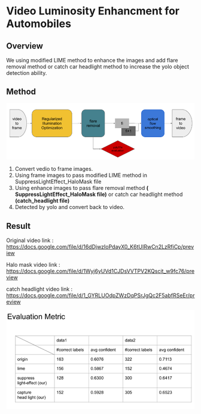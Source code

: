 # Video Luminosity Enhancment for Automobiles

## Overview
We using modified LIME method to enhance the images and add flare removal method or catch car headlight method to increase the yolo object detection ability.

## Method
![alt text](image/image.png)
1. Convert vedio to frame images. 
2. Using frame images to pass modified LIME method in SuppressLightEffect_HaloMask file
3. Using enhance images to pass flare removal method __( SuppressLightEffect_HaloMask file)__ or catch car headlight method __(catch_headlight file)__
4. Detected by yolo and convert back to video.


## Result

Original video link : https://docs.google.com/file/d/16dDjwzIoPdayX0_K6tUIRwCn2LzRfiCp/preview

Halo mask video link : https://docs.google.com/file/d/1Wyj6yUVd1CJDsVVTPV2KQscit_w9fc76/preview

catch headlight video link :
https://docs.google.com/file/d/1_GYRLUOdpZWzDqPSrJgQc2F5abfRSeEr/preview

![alt text](image/image-1.png)
